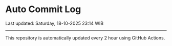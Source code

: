 # Auto Commit Log

Last updated: Saturday, 18-10-2025 23:14 WIB

---

This repository is automatically updated every 2 hour using GitHub Actions.
